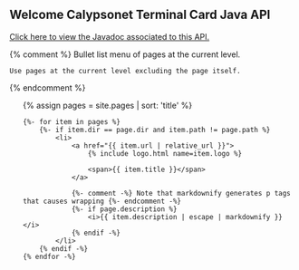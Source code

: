 ## Welcome Calypsonet Terminal Card Java API

[Click here to view the Javadoc associated to this API.](https://calypsonet.github.io/calypsonet-terminal-card-java-api/1.0)

{% comment %}
    Bullet list menu of pages at the current level.

    Use pages at the current level excluding the page itself.
{% endcomment %}

<ul class="page-list">
    {% assign pages = site.pages | sort: 'title' %}

    {%- for item in pages %}
        {%- if item.dir == page.dir and item.path != page.path %}
            <li>
                <a href="{{ item.url | relative_url }}">
                    {% include logo.html name=item.logo %}

                    <span>{{ item.title }}</span>
                </a>

                {%- comment -%} Note that markdownify generates p tags that causes wrapping {%- endcomment -%}
                {%- if page.description %}
                    <i>{{ item.description | escape | markdownify }}</i>
                {% endif -%}
            </li>
        {% endif -%}
    {% endfor -%}
</ul>
